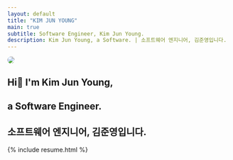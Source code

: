 ```yaml
---
layout: default
title: "KIM JUN YOUNG"
main: true
subtitle: Software Engineer, Kim Jun Young.
description: Kim Jun Young, a Software. | 소프트웨어 엔지니어, 김준영입니다.
---
```

<div class="intro-animation">
<section class="explanation">
    <img src="https://avatars.githubusercontent.com/u/74641191?s=400&u=4e7ff5ff02c829fa58ebb3d0a7fe838af58ceafb&v=4" style="border-radius: 70%;">
    <h1 class="intro">Hi👋 I'm Kim Jun Young,</h1>
    <h1 class="intro">a Software Engineer.</h1>
    <h2 class="intro">소프트웨어 엔지니어, 김준영입니다.</h2>
</section>
</div>
{% include resume.html %}

